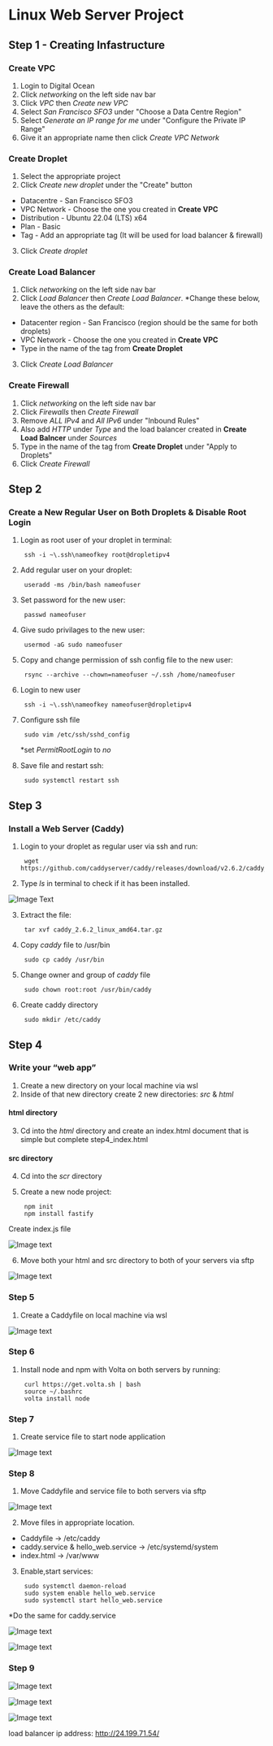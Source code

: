 # Linux Web Server Project

## Step 1 - Creating Infastructure 
### Create VPC 
1. Login to Digital Ocean
2. Click *networking* on the left side nav bar
3. Click *VPC* then *Create new VPC*
4. Select *San Francisco SFO3* under "Choose a Data Centre Region"
5. Select *Generate an IP range for me* under "Configure the Private IP Range"
6. Give it an appropriate name then click *Create VPC Network*

### Create Droplet 
1. Select the appropriate project
2. Click *Create new droplet* under the "Create" button 
- Datacentre - San Francisco SFO3
- VPC Network - Choose the one you created in **Create VPC**
- Distribution - Ubuntu 22.04 (LTS) x64
- Plan - Basic 
- Tag - Add an appropriate tag (It will be used for load balancer & firewall)
3. Click *Create droplet*

### Create Load Balancer 
1. Click *networking* on the left side nav bar
2. Click *Load Balancer* then *Create Load Balancer*.
*Change these below, leave the others as the default:
- Datacenter region - San Francisco (region should be the same for both droplets)
- VPC Network - Choose the one you created in **Create VPC** 
- Type in the name of the tag from **Create Droplet** 
3. Click *Create Load Balancer*

### Create Firewall 
1. Click *networking* on the left side nav bar
2. Click *Firewalls* then *Create Firewall*
3. Remove *ALL IPv4* and *All IPv6* under "Inbound Rules"
4. Also add *HTTP* under *Type* and the load balancer created in **Create Load Balncer** under *Sources*
5. Type in the name of the tag from **Create Droplet** under "Apply to Droplets"
6. Click *Create Firewall*

## Step 2
### Create a New Regular User on Both Droplets & Disable Root Login
1. Login as root user of your droplet in terminal:

        ssh -i ~\.ssh\nameofkey root@dropletipv4
2. Add regular user on your droplet:

        useradd -ms /bin/bash nameofuser
3. Set password for the new user:

        passwd nameofuser
3. Give sudo privilages to the new user:

        usermod -aG sudo nameofuser 
5. Copy and change permission of ssh config file to the new user:

        rsync --archive --chown=nameofuser ~/.ssh /home/nameofuser

6. Login to new user 

        ssh -i ~\.ssh\nameofkey nameofuser@dropletipv4

7. Configure ssh file 

        sudo vim /etc/ssh/sshd_config
    *set *PermitRootLogin* to *no*

8. Save file and restart ssh:

        sudo systemctl restart ssh

## Step 3
### Install a Web Server (Caddy) 
1. Login to your droplet as regular user via ssh and run:

        wget https://github.com/caddyserver/caddy/releases/download/v2.6.2/caddy_2.6.2_linux_amd64.tar.gz 

2. Type *ls* in terminal to check if it has been installed.

![Image Text](https://github.com/ericak611/2420_assign2/blob/main/Images/step3_caddy.jpg?raw=true)


3. Extract the file:

        tar xvf caddy_2.6.2_linux_amd64.tar.gz 
4. Copy *caddy* file to /usr/bin

        sudo cp caddy /usr/bin
5. Change owner and group of *caddy* file

        sudo chown root:root /usr/bin/caddy
6. Create caddy directory

        sudo mkdir /etc/caddy

## Step 4
### Write your “web app”

1. Create a new directory on your local machine via wsl
2. Inside of that new directory create 2 new directories: *src* & *html*
#### html directory
3. Cd into the *html* directory and create an index.html document that is simple but complete 
step4_index.html
#### src directory 
4. Cd into the *scr* directory
5. Create a new node project:

        npm init
        npm install fastify 
Create index.js file 

![Image text](https://github.com/ericak611/2420_assign2/blob/main/Images/index.js.jpg?raw=true) 

6. Move both your html and src directory to both of your servers via sftp

![Image text](https://github.com/ericak611/2420_assign2/blob/main/Images/step4_sftp.jpg?raw=true)

### Step 5
1. Create a Caddyfile on local machine via wsl

![Image text](https://github.com/ericak611/2420_assign2/blob/main/Images/Caddyfile.jpg?raw=true)

### Step 6 
1. Install node and npm with Volta on both servers by running:

        curl https://get.volta.sh | bash
        source ~/.bashrc
        volta install node

### Step 7
1. Create service file to start node application 

![Image text](https://github.com/ericak611/2420_assign2/blob/main/Images/hello_web.service.jpg?raw=true)

### Step 8
1. Move Caddyfile and service file to both servers via sftp

![Image text](https://github.com/ericak611/2420_assign2/blob/main/Images/step8_sftp.jpg?raw=true)


2. Move files in appropriate location. 
- Caddyfile -> /etc/caddy 
- caddy.service & hello_web.service -> /etc/systemd/system
- index.html -> /var/www

3. Enable,start services:

        sudo systemctl daemon-reload
        sudo system enable hello_web.service 
        sudo systemctl start hello_web.service 
*Do the same for caddy.service 

![Image text](https://github.com/ericak611/2420_assign2/blob/main/Images/hello_web.service_working.jpg?raw=true)

![Image text](https://github.com/ericak611/2420_assign2/blob/main/Images/caddy.service_working.jpg?raw=true)

### Step 9

![Image text](https://github.com/ericak611/2420_assign2/blob/main/Images/working1.jpg?raw=true)

![Image text](https://github.com/ericak611/2420_assign2/blob/main/Images/working2.jpg?raw=true)

![Image text](https://github.com/ericak611/2420_assign2/blob/main/Images/api2working.jpg?raw=true)

load balancer ip address: http://24.199.71.54/